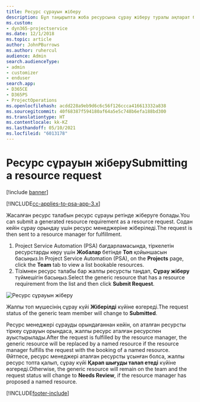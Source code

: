 ```yaml
---
title: Ресурс сұрауын жіберу
description: Бұл тақырыпта жоба ресурсына сұрау жіберу туралы ақпарат берілген.
ms.custom:
- dyn365-projectservice
ms.date: 12/1/2018
ms.topic: article
author: JohnPBurrows
ms.author: ruhercul
audience: Admin
search.audienceType:
- admin
- customizer
- enduser
search.app:
- D365CE
- D365PS
- ProjectOperations
ms.openlocfilehash: acdd228a9eb9d6c6c56f126ccca416613332a838
ms.sourcegitcommit: 40f68387f594180af64a5e5c748b6efa188bd300
ms.translationtype: HT
ms.contentlocale: kk-KZ
ms.lasthandoff: 05/10/2021
ms.locfileid: "6013178"
---
```

# <a name="submitting-a-resource-request"></a><span data-ttu-id="e8b33-103">Ресурс сұрауын жіберу</span><span class="sxs-lookup"><span data-stu-id="e8b33-103">Submitting a resource request</span></span>

[!include [banner](../includes/psa-now-project-operations.md)]

[!INCLUDE[cc-applies-to-psa-app-3.x](../includes/cc-applies-to-psa-app-3x.md)]

<span data-ttu-id="e8b33-104">Жасалған ресурс талабын ресурс сұрауы ретінде жіберуге болады.</span><span class="sxs-lookup"><span data-stu-id="e8b33-104">You can submit a generated resource requirement as a resource request.</span></span> <span data-ttu-id="e8b33-105">Содан кейін сұрау орындау үшін ресурс менеджеріне жіберіледі.</span><span class="sxs-lookup"><span data-stu-id="e8b33-105">The request is then sent to a resource manager for fulfillment.</span></span>

1. <span data-ttu-id="e8b33-106">Project Service Automation (PSA) бағдарламасында, тіркелетін ресурстарды көру үшін **Жобалар** бетінде **Топ** қойыншасын басыңыз.</span><span class="sxs-lookup"><span data-stu-id="e8b33-106">In Project Service Automation (PSA), on the **Projects** page, click the **Team** tab to view a list bookable resources.</span></span> 
2. <span data-ttu-id="e8b33-107">Тізімнен ресурс талабы бар жалпы ресурсты таңдап, **Сұрау жіберу** түймешігін басыңыз.</span><span class="sxs-lookup"><span data-stu-id="e8b33-107">Select the generic resource that has a resource requirement from the list and then click **Submit Request**.</span></span>

![Ресурс сұрауын жіберу](media/RM-how-to-18.png)

<span data-ttu-id="e8b33-109">Жалпы топ мүшесінің сұрау күйі **Жіберілді** күйіне өзгереді.</span><span class="sxs-lookup"><span data-stu-id="e8b33-109">The request status of the generic team member will change to **Submitted**.</span></span>

<span data-ttu-id="e8b33-110">Ресурс менеджері сұрауды орындағаннан кейін, ол аталған ресурсты тіркеу сұрауын орындаса, жалпы ресурс аталған ресурспен ауыстырылады.</span><span class="sxs-lookup"><span data-stu-id="e8b33-110">After the request is fulfilled by the resource manager, the generic resource will be replaced by a named resource if the resource manager fulfills the request with the booking of a named resource.</span></span> <span data-ttu-id="e8b33-111">Әйтпесе, ресурс менеджері аталған ресурсты ұсынған болса, жалпы ресурс топта қалып, сұрау күйі **Қарап шығуды талап етеді** күйіне өзгереді.</span><span class="sxs-lookup"><span data-stu-id="e8b33-111">Otherwise, the generic resource will remain on the team and the request status will change to **Needs Review**, if the resource manager has proposed a named resource.</span></span>


[!INCLUDE[footer-include](../includes/footer-banner.md)]